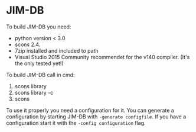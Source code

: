 # JIM-DB
To build JIM-DB you need:
 - python version < 3.0 
 - scons 2.4.
 - 7zip installed and included to path
 - Visual Studio 2015 Community recommendet for the v140 compiler. (It's the only tested yet!)
 
To build JIM-DB call in cmd:
 1. scons library
 2. scons library -c
 3. scons

To use it properly you need a configuration for it. You can generate a configuration by starting JIM-DB with ```-generate configfile```. If you have a configuration start it with the ```-config configuration``` flag.
